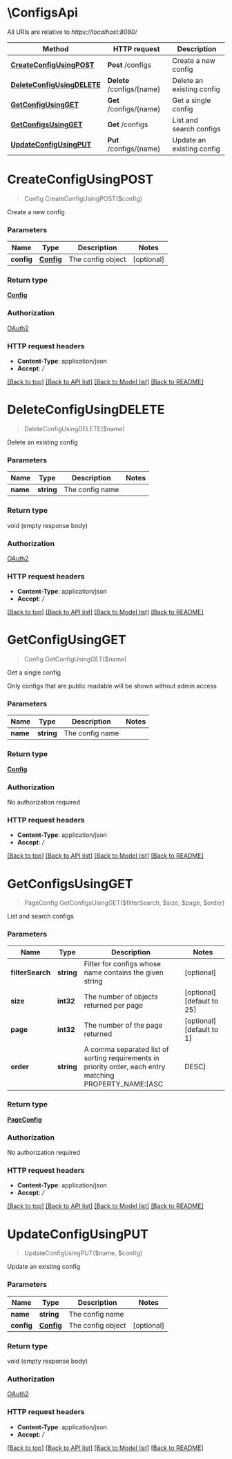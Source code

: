 # \ConfigsApi

All URIs are relative to *https://localhost:8080/*

Method | HTTP request | Description
------------- | ------------- | -------------
[**CreateConfigUsingPOST**](ConfigsApi.md#CreateConfigUsingPOST) | **Post** /configs | Create a new config
[**DeleteConfigUsingDELETE**](ConfigsApi.md#DeleteConfigUsingDELETE) | **Delete** /configs/{name} | Delete an existing config
[**GetConfigUsingGET**](ConfigsApi.md#GetConfigUsingGET) | **Get** /configs/{name} | Get a single config
[**GetConfigsUsingGET**](ConfigsApi.md#GetConfigsUsingGET) | **Get** /configs | List and search configs
[**UpdateConfigUsingPUT**](ConfigsApi.md#UpdateConfigUsingPUT) | **Put** /configs/{name} | Update an existing config


# **CreateConfigUsingPOST**
> Config CreateConfigUsingPOST($config)

Create a new config


### Parameters

Name | Type | Description  | Notes
------------- | ------------- | ------------- | -------------
 **config** | [**Config**](Config.md)| The config object | [optional] 

### Return type

[**Config**](Config.md)

### Authorization

[OAuth2](../README.md#OAuth2)

### HTTP request headers

 - **Content-Type**: application/json
 - **Accept**: */*

[[Back to top]](#) [[Back to API list]](../README.md#documentation-for-api-endpoints) [[Back to Model list]](../README.md#documentation-for-models) [[Back to README]](../README.md)

# **DeleteConfigUsingDELETE**
> DeleteConfigUsingDELETE($name)

Delete an existing config


### Parameters

Name | Type | Description  | Notes
------------- | ------------- | ------------- | -------------
 **name** | **string**| The config name | 

### Return type

void (empty response body)

### Authorization

[OAuth2](../README.md#OAuth2)

### HTTP request headers

 - **Content-Type**: application/json
 - **Accept**: */*

[[Back to top]](#) [[Back to API list]](../README.md#documentation-for-api-endpoints) [[Back to Model list]](../README.md#documentation-for-models) [[Back to README]](../README.md)

# **GetConfigUsingGET**
> Config GetConfigUsingGET($name)

Get a single config

Only configs that are public readable will be shown without admin access


### Parameters

Name | Type | Description  | Notes
------------- | ------------- | ------------- | -------------
 **name** | **string**| The config name | 

### Return type

[**Config**](Config.md)

### Authorization

No authorization required

### HTTP request headers

 - **Content-Type**: application/json
 - **Accept**: */*

[[Back to top]](#) [[Back to API list]](../README.md#documentation-for-api-endpoints) [[Back to Model list]](../README.md#documentation-for-models) [[Back to README]](../README.md)

# **GetConfigsUsingGET**
> PageConfig GetConfigsUsingGET($filterSearch, $size, $page, $order)

List and search configs


### Parameters

Name | Type | Description  | Notes
------------- | ------------- | ------------- | -------------
 **filterSearch** | **string**| Filter for configs whose name contains the given string | [optional] 
 **size** | **int32**| The number of objects returned per page | [optional] [default to 25]
 **page** | **int32**| The number of the page returned | [optional] [default to 1]
 **order** | **string**| A comma separated list of sorting requirements in priority order, each entry matching PROPERTY_NAME:[ASC|DESC] | [optional] [default to id:ASC]

### Return type

[**PageConfig**](Page«Config».md)

### Authorization

No authorization required

### HTTP request headers

 - **Content-Type**: application/json
 - **Accept**: */*

[[Back to top]](#) [[Back to API list]](../README.md#documentation-for-api-endpoints) [[Back to Model list]](../README.md#documentation-for-models) [[Back to README]](../README.md)

# **UpdateConfigUsingPUT**
> UpdateConfigUsingPUT($name, $config)

Update an existing config


### Parameters

Name | Type | Description  | Notes
------------- | ------------- | ------------- | -------------
 **name** | **string**| The config name | 
 **config** | [**Config**](Config.md)| The config object | [optional] 

### Return type

void (empty response body)

### Authorization

[OAuth2](../README.md#OAuth2)

### HTTP request headers

 - **Content-Type**: application/json
 - **Accept**: */*

[[Back to top]](#) [[Back to API list]](../README.md#documentation-for-api-endpoints) [[Back to Model list]](../README.md#documentation-for-models) [[Back to README]](../README.md)

